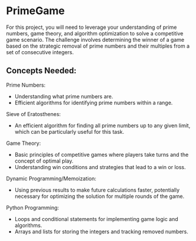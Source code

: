# PrimeGame

For this project, you will need to leverage your understanding of prime numbers, game theory, and algorithm optimization to solve a competitive game scenario. The challenge involves determining the winner of a game based on the strategic removal of prime numbers and their multiples from a set of consecutive integers.

## Concepts Needed:

Prime Numbers:

- Understanding what prime numbers are.
- Efficient algorithms for identifying prime numbers within a range.

Sieve of Eratosthenes:

- An efficient algorithm for finding all prime numbers up to any given limit, which can be particularly useful for this task.

Game Theory:

- Basic principles of competitive games where players take turns and the concept of optimal play.
- Understanding win conditions and strategies that lead to a win or loss.

Dynamic Programming/Memoization:

- Using previous results to make future calculations faster, potentially necessary for optimizing the solution for multiple rounds of the game.

Python Programming:

- Loops and conditional statements for implementing game logic and algorithms.
- Arrays and lists for storing the integers and tracking removed numbers.
